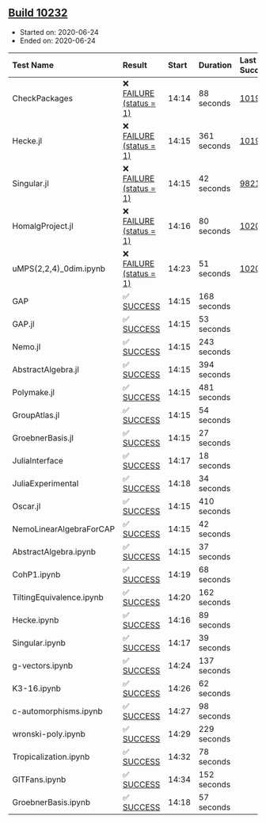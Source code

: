 ## [Build 10232](https://oscarci.mathematik.uni-kl.de/job/oscar/10232/)

* Started on: 2020-06-24
* Ended on: 2020-06-24

| Test Name    | Result | Start | Duration | Last Success | First Failure |
|:-------------|:-------|:------|:---------|:-------------|:--------------|
| CheckPackages | ❌ [FAILURE (status = 1)](https://oscarci.mathematik.uni-kl.de/job/oscar/10232/artifact/logs/build-10232/CheckPackages.log) | 14:14 | 88 seconds | [10197](https://oscarci.mathematik.uni-kl.de/job/oscar/10197/) | [10198](https://oscarci.mathematik.uni-kl.de/job/oscar/10198/) |
| Hecke.jl | ❌ [FAILURE (status = 1)](https://oscarci.mathematik.uni-kl.de/job/oscar/10232/artifact/logs/build-10232/Hecke.jl.log) | 14:15 | 361 seconds | [10197](https://oscarci.mathematik.uni-kl.de/job/oscar/10197/) | [10198](https://oscarci.mathematik.uni-kl.de/job/oscar/10198/) |
| Singular.jl | ❌ [FAILURE (status = 1)](https://oscarci.mathematik.uni-kl.de/job/oscar/10232/artifact/logs/build-10232/Singular.jl.log) | 14:15 | 42 seconds | [9821](https://oscarci.mathematik.uni-kl.de/job/oscar/9821/) | [9822](https://oscarci.mathematik.uni-kl.de/job/oscar/9822/) |
| HomalgProject.jl | ❌ [FAILURE (status = 1)](https://oscarci.mathematik.uni-kl.de/job/oscar/10232/artifact/logs/build-10232/HomalgProject.jl.log) | 14:16 | 80 seconds | [10209](https://oscarci.mathematik.uni-kl.de/job/oscar/10209/) | [10210](https://oscarci.mathematik.uni-kl.de/job/oscar/10210/) |
| uMPS(2,2,4)_0dim.ipynb | ❌ [FAILURE (status = 1)](https://oscarci.mathematik.uni-kl.de/job/oscar/10232/artifact/logs/build-10232/uMPS-2-2-4-_0dim.ipynb.log) | 14:23 | 51 seconds | [10209](https://oscarci.mathematik.uni-kl.de/job/oscar/10209/) | [10210](https://oscarci.mathematik.uni-kl.de/job/oscar/10210/) |
| GAP | ✅ [SUCCESS](https://oscarci.mathematik.uni-kl.de/job/oscar/10232/artifact/logs/build-10232/GAP.log) | 14:15 | 168 seconds |  |  |
| GAP.jl | ✅ [SUCCESS](https://oscarci.mathematik.uni-kl.de/job/oscar/10232/artifact/logs/build-10232/GAP.jl.log) | 14:15 | 53 seconds |  |  |
| Nemo.jl | ✅ [SUCCESS](https://oscarci.mathematik.uni-kl.de/job/oscar/10232/artifact/logs/build-10232/Nemo.jl.log) | 14:15 | 243 seconds |  |  |
| AbstractAlgebra.jl | ✅ [SUCCESS](https://oscarci.mathematik.uni-kl.de/job/oscar/10232/artifact/logs/build-10232/AbstractAlgebra.jl.log) | 14:15 | 394 seconds |  |  |
| Polymake.jl | ✅ [SUCCESS](https://oscarci.mathematik.uni-kl.de/job/oscar/10232/artifact/logs/build-10232/Polymake.jl.log) | 14:15 | 481 seconds |  |  |
| GroupAtlas.jl | ✅ [SUCCESS](https://oscarci.mathematik.uni-kl.de/job/oscar/10232/artifact/logs/build-10232/GroupAtlas.jl.log) | 14:15 | 54 seconds |  |  |
| GroebnerBasis.jl | ✅ [SUCCESS](https://oscarci.mathematik.uni-kl.de/job/oscar/10232/artifact/logs/build-10232/GroebnerBasis.jl.log) | 14:15 | 27 seconds |  |  |
| JuliaInterface | ✅ [SUCCESS](https://oscarci.mathematik.uni-kl.de/job/oscar/10232/artifact/logs/build-10232/JuliaInterface.log) | 14:17 | 18 seconds |  |  |
| JuliaExperimental | ✅ [SUCCESS](https://oscarci.mathematik.uni-kl.de/job/oscar/10232/artifact/logs/build-10232/JuliaExperimental.log) | 14:18 | 34 seconds |  |  |
| Oscar.jl | ✅ [SUCCESS](https://oscarci.mathematik.uni-kl.de/job/oscar/10232/artifact/logs/build-10232/Oscar.jl.log) | 14:15 | 410 seconds |  |  |
| NemoLinearAlgebraForCAP | ✅ [SUCCESS](https://oscarci.mathematik.uni-kl.de/job/oscar/10232/artifact/logs/build-10232/NemoLinearAlgebraForCAP.log) | 14:15 | 42 seconds |  |  |
| AbstractAlgebra.ipynb | ✅ [SUCCESS](https://oscarci.mathematik.uni-kl.de/job/oscar/10232/artifact/logs/build-10232/AbstractAlgebra.ipynb.log) | 14:15 | 37 seconds |  |  |
| CohP1.ipynb | ✅ [SUCCESS](https://oscarci.mathematik.uni-kl.de/job/oscar/10232/artifact/logs/build-10232/CohP1.ipynb.log) | 14:19 | 68 seconds |  |  |
| TiltingEquivalence.ipynb | ✅ [SUCCESS](https://oscarci.mathematik.uni-kl.de/job/oscar/10232/artifact/logs/build-10232/TiltingEquivalence.ipynb.log) | 14:20 | 162 seconds |  |  |
| Hecke.ipynb | ✅ [SUCCESS](https://oscarci.mathematik.uni-kl.de/job/oscar/10232/artifact/logs/build-10232/Hecke.ipynb.log) | 14:16 | 89 seconds |  |  |
| Singular.ipynb | ✅ [SUCCESS](https://oscarci.mathematik.uni-kl.de/job/oscar/10232/artifact/logs/build-10232/Singular.ipynb.log) | 14:17 | 39 seconds |  |  |
| g-vectors.ipynb | ✅ [SUCCESS](https://oscarci.mathematik.uni-kl.de/job/oscar/10232/artifact/logs/build-10232/g-vectors.ipynb.log) | 14:24 | 137 seconds |  |  |
| K3-16.ipynb | ✅ [SUCCESS](https://oscarci.mathematik.uni-kl.de/job/oscar/10232/artifact/logs/build-10232/K3-16.ipynb.log) | 14:26 | 62 seconds |  |  |
| c-automorphisms.ipynb | ✅ [SUCCESS](https://oscarci.mathematik.uni-kl.de/job/oscar/10232/artifact/logs/build-10232/c-automorphisms.ipynb.log) | 14:27 | 98 seconds |  |  |
| wronski-poly.ipynb | ✅ [SUCCESS](https://oscarci.mathematik.uni-kl.de/job/oscar/10232/artifact/logs/build-10232/wronski-poly.ipynb.log) | 14:29 | 229 seconds |  |  |
| Tropicalization.ipynb | ✅ [SUCCESS](https://oscarci.mathematik.uni-kl.de/job/oscar/10232/artifact/logs/build-10232/Tropicalization.ipynb.log) | 14:32 | 78 seconds |  |  |
| GITFans.ipynb | ✅ [SUCCESS](https://oscarci.mathematik.uni-kl.de/job/oscar/10232/artifact/logs/build-10232/GITFans.ipynb.log) | 14:34 | 152 seconds |  |  |
| GroebnerBasis.ipynb | ✅ [SUCCESS](https://oscarci.mathematik.uni-kl.de/job/oscar/10232/artifact/logs/build-10232/GroebnerBasis.ipynb.log) | 14:18 | 57 seconds |  |  |
